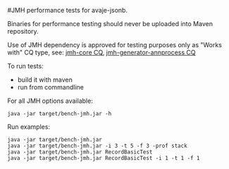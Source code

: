 #JMH performance tests for avaje-jsonb.

Binaries for performance testing should never be uploaded into Maven repository.

Use of JMH dependency is approved for testing purposes only as "Works with" CQ type, see:
[jmh-core CQ](https://dev.eclipse.org/ipzilla/show_bug.cgi?id=18908),
[jmh-generator-annprocess CQ](https://dev.eclipse.org/ipzilla/show_bug.cgi?id=18909)

To run tests:
 - build it with maven
 - run from commandline

For all JMH options available:
```
java -jar target/bench-jmh.jar -h
```

Run examples:
```
java -jar target/bench-jmh.jar
java -jar target/bench-jmh.jar -i 3 -t 5 -f 3 -prof stack
java -jar target/bench-jmh.jar RecordBasicTest
java -jar target/bench-jmh.jar RecordBasicTest -i 1 -t 1 -f 1
```
